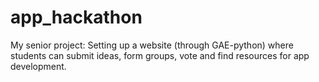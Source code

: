 app_hackathon
=============

My senior project: Setting up a website (through GAE-python) where students can submit ideas, form groups, vote and find resources for app development.
